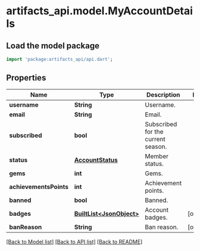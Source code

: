 # artifacts_api.model.MyAccountDetails

## Load the model package
```dart
import 'package:artifacts_api/api.dart';
```

## Properties
Name | Type | Description | Notes
------------ | ------------- | ------------- | -------------
**username** | **String** | Username. | 
**email** | **String** | Email. | 
**subscribed** | **bool** | Subscribed for the current season. | 
**status** | [**AccountStatus**](AccountStatus.md) | Member status. | 
**gems** | **int** | Gems. | 
**achievementsPoints** | **int** | Achievement points. | 
**banned** | **bool** | Banned. | 
**badges** | [**BuiltList&lt;JsonObject&gt;**](JsonObject.md) | Account badges. | [optional] 
**banReason** | **String** | Ban reason. | [optional] 

[[Back to Model list]](../README.md#documentation-for-models) [[Back to API list]](../README.md#documentation-for-api-endpoints) [[Back to README]](../README.md)


